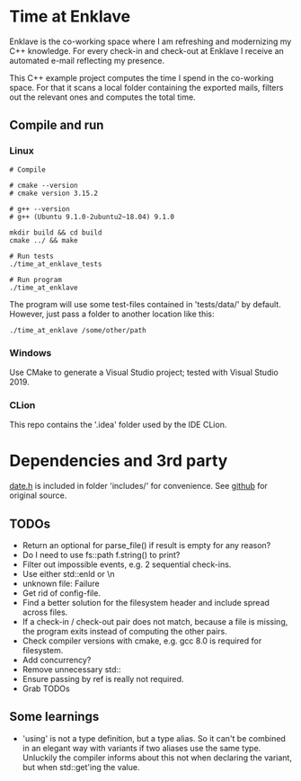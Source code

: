 # Time at Enklave

Enklave is the co-working space where I am refreshing and modernizing my C++ knowledge. For every check-in and check-out at Enklave I receive an automated e-mail reflecting my presence.

This C++ example project computes the time I spend in the co-working space. For that it scans a local folder containing the exported mails, filters out the relevant ones and computes the total time.

## Compile and run

### Linux
```
# Compile

# cmake --version
# cmake version 3.15.2

# g++ --version
# g++ (Ubuntu 9.1.0-2ubuntu2~18.04) 9.1.0

mkdir build && cd build
cmake ../ && make

# Run tests
./time_at_enklave_tests

# Run program
./time_at_enklave
```

The program will use some test-files contained in 'tests/data/' by default. However, just pass a folder to another location like this:

```
./time_at_enklave /some/other/path
```

### Windows
Use CMake to generate a Visual Studio project; tested with Visual Studio 2019.

### CLion

This repo contains the '.idea' folder used by the IDE CLion.

# Dependencies and 3rd party

[date.h](include/date.h) is included in folder 'includes/' for convenience. See [github](https://github.com/HowardHinnant/date) for original source.

## TODOs
* Return an optional for parse_file() if result is empty for any reason?
* Do I need to use fs::path f.string() to print?
* Filter out impossible events, e.g. 2 sequential check-ins.
* Use either std::enld or \n
* unknown file: Failure
* Get rid of config-file.
* Find a better solution for the filesystem header and include spread across files.
* If a check-in / check-out pair does not match, because a file is missing, the program exits instead of computing the other pairs.
* Check compiler versions with cmake, e.g. gcc 8.0 is required for filesystem.
* Add concurrency?
* Remove unnecessary std::
* Ensure passing by ref is really not required.
* Grab TODOs

## Some learnings
* 'using' is not a type definition, but a type alias. So it can't be combined in an elegant way with variants if two aliases use the same type. Unluckily the compiler informs about this not when declaring the variant, but when std::get<type>'ing the value.

